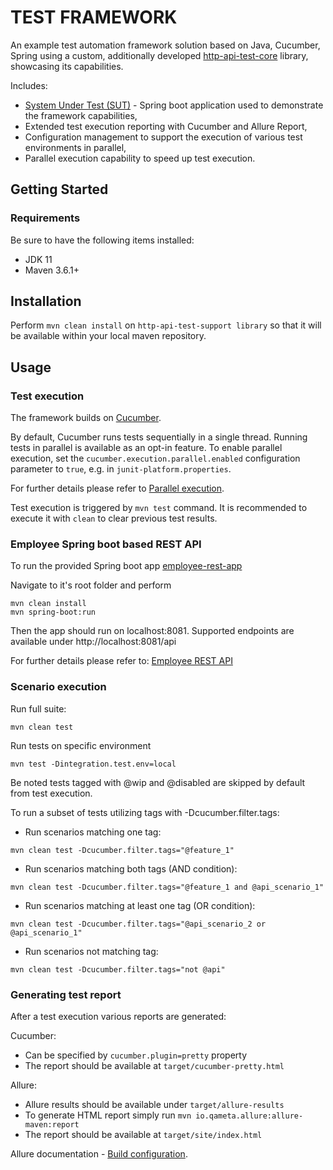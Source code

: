# TEST FRAMEWORK
An example test automation framework solution based on Java, Cucumber, Spring
using a custom, additionally developed [http-api-test-core](/http-api-test/http-api-test-support/http-api-test-core) library, showcasing its capabilities.

Includes:
* [System Under Test (SUT)](/http-api-test/examples/employee-rest-app) - Spring boot application used to demonstrate the framework capabilities,
* Extended test execution reporting with Cucumber and Allure Report,
* Configuration management to support the execution of various test environments in parallel,
* Parallel execution capability to speed up test execution.

## Getting Started

### Requirements

Be sure to have the following items installed:

- JDK 11
- Maven 3.6.1+

## Installation

Perform `mvn clean install` on `http-api-test-support library` so that it will be available within your
local maven repository.

## Usage

### Test execution

The framework builds
on [Cucumber](https://github.com/cucumber/cucumber-jvm/tree/main/junit-platform-engine).

By default, Cucumber runs tests sequentially in a single thread. Running tests in parallel is
available as an opt-in feature. To enable parallel execution, set the
`cucumber.execution.parallel.enabled` configuration parameter to `true`, e.g. in
`junit-platform.properties`.

For further details please
refer to [Parallel execution](https://github.com/cucumber/cucumber-jvm/tree/main/junit-platform-engine#parallel-execution).

Test execution is triggered by `mvn test` command. It is recommended to execute it with `clean` to
clear previous test results.

### Employee Spring boot based REST API
To run the provided Spring boot app [employee-rest-app](/http-api-test/examples/employee-rest-app) 
 
Navigate to it's root folder and perform
```
mvn clean install
mvn spring-boot:run
```
Then the app should run on localhost:8081. Supported endpoints are available under http://localhost:8081/api

For further details please refer to: [Employee REST API](/http-api-test/examples/employee-rest-app/README.md)

### Scenario execution
Run full suite:

```
mvn clean test
```

Run tests on specific environment
```
mvn test -Dintegration.test.env=local
```

Be noted tests tagged with @wip and @disabled are skipped by default from test execution.

To run a subset of tests utilizing tags with -Dcucumber.filter.tags:

* Run scenarios matching one tag:

```
mvn clean test -Dcucumber.filter.tags="@feature_1"
```

* Run scenarios matching both tags (AND condition):

```
mvn clean test -Dcucumber.filter.tags="@feature_1 and @api_scenario_1"
```

* Run scenarios matching at least one tag (OR condition):

```
mvn clean test -Dcucumber.filter.tags="@api_scenario_2 or @api_scenario_1"
```

* Run scenarios not matching tag:

```
mvn clean test -Dcucumber.filter.tags="not @api"
```

### Generating test report

After a test execution various reports are generated:

Cucumber:

- Can be specified by `cucumber.plugin=pretty` property
- The report should be available at `target/cucumber-pretty.html`

Allure:

- Allure results should be available under `target/allure-results`
- To generate HTML report simply run `mvn io.qameta.allure:allure-maven:report`
- The report should be available at `target/site/index.html`

Allure documentation - [Build configuration](https://docs.qameta.io/allure/#_cucumber_jvm).
